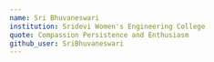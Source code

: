 ```yaml
---
name: Sri Bhuvaneswari
institution: Sridevi Women's Engineering College
quote: Compassion Persistence and Enthusiasm
github_user: SriBhuvaneswari
---
```

